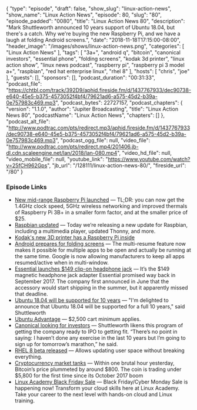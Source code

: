 {
  "type": "episode",
  "draft": false,
  "show_slug": "linux-action-news",
  "show_name": "Linux Action News",
  "episode": 80,
  "slug": "80",
  "episode_padded": "0080",
  "title": "Linux Action News 80",
  "description": "Mark Shuttleworth announced 10 years support of Ubuntu 18.04, but there's a catch. Why we're buying the new Raspberry Pi, and we have a laugh at folding Android screens.",
  "date": "2018-11-18T17:15:00-08:00",
  "header_image": "/images/shows/linux-action-news.png",
  "categories": [
    "Linux Action News"
  ],
  "tags": [
    "3a+",
    "android q",
    "bitcoin",
    "canonical investors",
    "essential phone",
    "folding screens",
    "kodak 3d printer",
    "linux action show",
    "linux news podcast",
    "raspberry pi",
    "raspberry pi 3 model a+",
    "raspbian",
    "red hat enterprise linux",
    "rhel 8"
  ],
  "hosts": [
    "chris",
    "joe"
  ],
  "guests": [],
  "sponsors": [],
  "podcast_duration": "00:31:33",
  "podcast_file": "https://chtbl.com/track/392D9/aphid.fireside.fm/d/1437767933/dec90738-e640-45e5-b375-4573052f4bf4/79621ad6-a575-45d2-b39a-0e757983c469.mp3",
  "podcast_bytes": 22727157,
  "podcast_chapters": {
    "version": "1.1.0",
    "author": "Jupiter Broadcasting",
    "title": "Linux Action News 80",
    "podcastName": "Linux Action News",
    "chapters": []
  },
  "podcast_alt_file": "http://www.podtrac.com/pts/redirect.mp3/aphid.fireside.fm/d/1437767933/dec90738-e640-45e5-b375-4573052f4bf4/79621ad6-a575-45d2-b39a-0e757983c469.mp3",
  "podcast_ogg_file": null,
  "video_file": "http://www.podtrac.com/pts/redirect.mp4/201406.jb-dl.cdn.scaleengine.net/lan/2018/lan-080.mp4",
  "video_hd_file": null,
  "video_mobile_file": null,
  "youtube_link": "https://www.youtube.com/watch?v=25fCH962Gps",
  "jb_url": "/128111/linux-action-news-80/",
  "fireside_url": "/80"
}


### Episode Links

  * [New mid-range Raspberry Pi launched](https://www.raspberrypi.org/blog/new-product-raspberry-pi-3-model-a/ "New mid-range Raspberry Pi launched") — TL;DR: you can now get the 1.4GHz clock speed, 5GHz wireless networking and improved thermals of Raspberry Pi 3B+ in a smaller form factor, and at the smaller price of $25.
  * [Raspbian updated](https://www.raspberrypi.org/blog/raspbian-update-november-2018/ "Raspbian updated") — Today we’re releasing a new update for Raspbian, including a multimedia player, updated Thonny, and more.
  * [Kodak's new 3D printer has a Raspberry Pi inside](http://linuxgizmos.com/kodaks-new-3d-printer-has-a-raspberry-pi-inside/ "Kodak's new 3D printer has a Raspberry Pi inside")
  * [Android prepares for folding screens](https://www.xda-developers.com/android-q-splitscreen-multitasking-multi-resume/ "Android prepares for folding screens") — The multi-resume feature now makes it possible for multiple apps to be open and actually be running at the same time. Google is now allowing manufacturers to keep all apps resumed/active when in multi-window. 
  * [Essential launches $149 clip-on headphone jack](https://www.theverge.com/2018/11/13/18092620/essential-phone-magnetic-headphone-jack-adapter "Essential launches $149 clip-on headphone jack") — It’s the $149 magnetic headphone jack adapter Essential promised way back in September 2017. The company first announced in June that the accessory would start shipping in the summer, but it apparently missed that deadline.
  * [Ubuntu 18.04 will be supported for 10 years](https://www.zdnet.com/article/mark-shuttleworth-reveals-ubuntu-18-04-will-get-a-10-year-support-lifespan/ "Ubuntu 18.04 will be supported for 10 years") — "I'm delighted to announce that Ubuntu 18.04 will be supported for a full 10 years," said Shuttleworth
  * [Ubuntu Advantage](https://buy.ubuntu.com/ "Ubuntu Advantage") — $2,500 cart minimum applies.
  * [Canonical looking for investors](https://techcrunch.com/2018/11/15/canonical-plans-to-raise-its-first-outside-funding-as-it-looks-to-a-future-ipo/ "Canonical looking for investors") — Shuttleworth likens this program of getting the company ready to IPO to getting fit. “There’s no point in saying: I haven’t done any exercise in the last 10 years but I’m going to sign up for tomorrow’s marathon,” he said.
  * [RHEL 8 beta released](https://www.theregister.co.uk/2018/11/15/red_hat_enterprise_linux_8_beta/ "RHEL 8 beta released") — Allows updating user space without breaking everything.
  * [Cryptocurrency market tanks](https://venturebeat.com/2018/11/15/why-the-cryptocurrency-market-lost-15-of-its-value-in-an-hour/ "Cryptocurrency market tanks") — Within one brutal hour yesterday, Bitcoin’s price plummeted by around $800. The coin is trading under $5,800 for the first time since its October 2017 boom
  * [Linux Academy Black Friday Sale](https://linuxacademy.com/join/pricing?utm_source=jupiterbroadcasting&utm_medium=description&utm_campaign=blackfridaycybermonday_2018 "Linux Academy Black Friday Sale") — Black Friday/Cyber Monday Sale is happening now! Transform your cloud skills here at Linux Academy. Take your career to the next level with hands-on cloud and Linux training.


